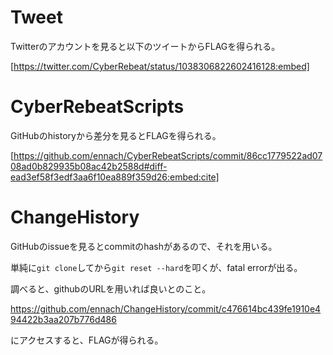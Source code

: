 # Tweet
Twitterのアカウントを見ると以下のツイートからFLAGを得られる。

[https://twitter.com/CyberRebeat/status/1038306822602416128:embed]

# CyberRebeatScripts
GitHubのhistoryから差分を見るとFLAGを得られる。

[https://github.com/ennach/CyberRebeatScripts/commit/86cc1779522ad0708ad0b829935b08ac42b2588d#diff-ead3ef58f3edf3aa6f10ea889f359d26:embed:cite]

# ChangeHistory
GitHubのissueを見るとcommitのhashがあるので、それを用いる。

単純に`git clone`してから`git reset --hard`を叩くが、fatal errorが出る。

調べると、githubのURLを用いれば良いとのこと。

https://github.com/ennach/ChangeHistory/commit/c476614bc439fe1910e494422b3aa207b776d486

にアクセスすると、FLAGが得られる。
